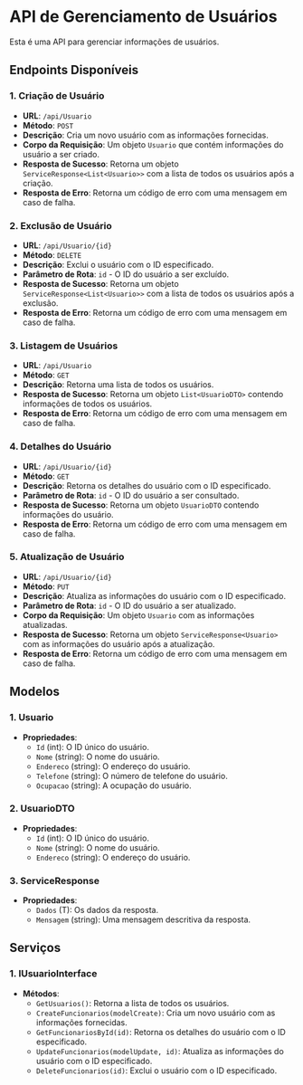 # API de Gerenciamento de Usuários

Esta é uma API para gerenciar informações de usuários.

## Endpoints Disponíveis

### 1. Criação de Usuário

- **URL**: `/api/Usuario`
- **Método**: `POST`
- **Descrição**: Cria um novo usuário com as informações fornecidas.
- **Corpo da Requisição**: Um objeto `Usuario` que contém informações do usuário a ser criado.
- **Resposta de Sucesso**: Retorna um objeto `ServiceResponse<List<Usuario>>` com a lista de todos os usuários após a criação.
- **Resposta de Erro**: Retorna um código de erro com uma mensagem em caso de falha.

### 2. Exclusão de Usuário

- **URL**: `/api/Usuario/{id}`
- **Método**: `DELETE`
- **Descrição**: Exclui o usuário com o ID especificado.
- **Parâmetro de Rota**: `id` - O ID do usuário a ser excluído.
- **Resposta de Sucesso**: Retorna um objeto `ServiceResponse<List<Usuario>>` com a lista de todos os usuários após a exclusão.
- **Resposta de Erro**: Retorna um código de erro com uma mensagem em caso de falha.

### 3. Listagem de Usuários

- **URL**: `/api/Usuario`
- **Método**: `GET`
- **Descrição**: Retorna uma lista de todos os usuários.
- **Resposta de Sucesso**: Retorna um objeto `List<UsuarioDTO>` contendo informações de todos os usuários.
- **Resposta de Erro**: Retorna um código de erro com uma mensagem em caso de falha.

### 4. Detalhes do Usuário

- **URL**: `/api/Usuario/{id}`
- **Método**: `GET`
- **Descrição**: Retorna os detalhes do usuário com o ID especificado.
- **Parâmetro de Rota**: `id` - O ID do usuário a ser consultado.
- **Resposta de Sucesso**: Retorna um objeto `UsuarioDTO` contendo informações do usuário.
- **Resposta de Erro**: Retorna um código de erro com uma mensagem em caso de falha.

### 5. Atualização de Usuário

- **URL**: `/api/Usuario/{id}`
- **Método**: `PUT`
- **Descrição**: Atualiza as informações do usuário com o ID especificado.
- **Parâmetro de Rota**: `id` - O ID do usuário a ser atualizado.
- **Corpo da Requisição**: Um objeto `Usuario` com as informações atualizadas.
- **Resposta de Sucesso**: Retorna um objeto `ServiceResponse<Usuario>` com as informações do usuário após a atualização.
- **Resposta de Erro**: Retorna um código de erro com uma mensagem em caso de falha.

## Modelos

### 1. Usuario

- **Propriedades**:
  - `Id` (int): O ID único do usuário.
  - `Nome` (string): O nome do usuário.
  - `Endereco` (string): O endereço do usuário.
  - `Telefone` (string): O número de telefone do usuário.
  - `Ocupacao` (string): A ocupação do usuário.

### 2. UsuarioDTO

- **Propriedades**:
  - `Id` (int): O ID único do usuário.
  - `Nome` (string): O nome do usuário.
  - `Endereco` (string): O endereço do usuário.

### 3. ServiceResponse<T>

- **Propriedades**:
  - `Dados` (T): Os dados da resposta.
  - `Mensagem` (string): Uma mensagem descritiva da resposta.

## Serviços

### 1. IUsuarioInterface

- **Métodos**:
  - `GetUsuarios()`: Retorna a lista de todos os usuários.
  - `CreateFuncionarios(modelCreate)`: Cria um novo usuário com as informações fornecidas.
  - `GetFuncionariosById(id)`: Retorna os detalhes do usuário com o ID especificado.
  - `UpdateFuncionarios(modelUpdate, id)`: Atualiza as informações do usuário com o ID especificado.
  - `DeleteFuncionarios(id)`: Exclui o usuário com o ID especificado.
